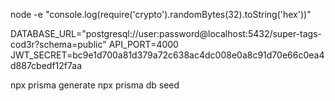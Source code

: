 node -e "console.log(require('crypto').randomBytes(32).toString('hex'))"

DATABASE_URL="postgresql://user:password@localhost:5432/super-tags-cod3r?schema=public"
API_PORT=4000
JWT_SECRET=bc9e1d700a81d379a72c638ac4dc008e0a8c91d70e66c0ea4d887cbedf12f7aa

npx prisma generate
npx prisma db seed
